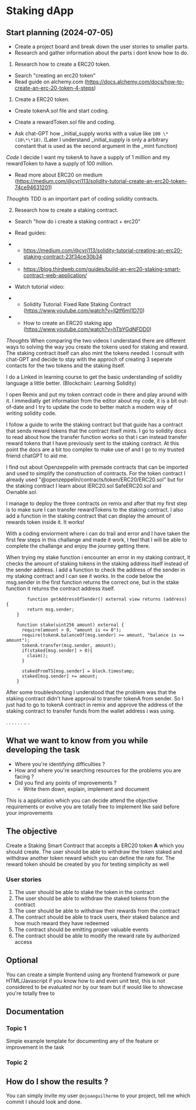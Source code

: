 # Staking dApp

## Start planning (2024-07-05)

- Create a project board and break down the user stories to smaller parts.
- Research and gather information about the parts i dont know how to do.

1. Research how to create a ERC20 token.

- Search "creating an erc20 token"
- Read guide on alchemy.com (https://docs.alchemy.com/docs/how-to-create-an-erc-20-token-4-steps)

1. Create a ERC20 token.

- Create tokenA.sol file and start coding.
- Create a rewardToken.sol file and coding.

- Ask chat-GPT how \_initial_supply works with a value like `100 \* (10\*\*18)`. (Later I understand \_initial_supply is only a arbitrary constant that is used as the second argument in the \_mint function)

_Code_ I decide I want my tokenA to have a supply of 1 million and my rewardToken to have a supply of 100 million.

- Read more about ERC20 on medium (https://medium.com/@cyri113/solidity-tutorial-create-an-erc20-token-74ce94631201)

_Thoughts_ TDD is an important part of coding solidity contracts.

2. Research how to create a staking contract.

- Search "how do i create a staking contract + erc20"
- Read guides:
- - https://medium.com/@cyri113/solidity-tutorial-creating-an-erc20-staking-contract-23f34ce30b34
- - https://blog.thirdweb.com/guides/build-an-erc20-staking-smart-contract-web-application/

- Watch tutorial video:
- - Solidity Tutorial: Fixed Rate Staking Contract (https://www.youtube.com/watch?v=lQtf6mI1D70)
- - How to create an ERC20 staking app (https://www.youtube.com/watch?v=hTbYGdNFDD0)

_Thoughts_ When comparing the two videos I understand there are different ways to solving the way you create the tokens used for staking and reward. The staking contract itself can also mint the tokens needed. I consult with chat-GPT and decide to stay with the approch of creating 3 seperate contacts for the two tokens and the staking itself.

I do a Linked in learning course to get the basic understanding of solidity language a little better. (Blockchain: Learning Solidity)

I open Remix and put my token contract code in there and play around with it. I immediatly get information from the editor about my code, it is a bit out-of-date and I try to update the code to better match a modern way of writing solidity code.

I follow a guide to write the staking contract but that guide has a contract that sends reward tokens that the contract itself mints. I go to solidity docs to read about how the transfer function works so that i can instead transfer reward tokens that I have previously sent to the staking contract. At this point the docs are a bit too complex to make use of and I go to my trusted friend chatGPT to aid me.

I find out about Openzeppelin with premade contracts that can be imported and used to simplify the construction of contracts. For the token contract I already used "@openzeppelin/contracts/token/ERC20/ERC20.sol" but for the staking contract I learn about IERC20.sol SafeERC20.sol and Ownable.sol.

I manage to deploy the three contracts on remix and after that my first step is to make sure I can transfer rewardTokens to the staking contract. I also add a function in the staking contract that can display the amount of rewards token inside it. It works!

With a coding enviorment where i can do trail and error and I have taken the first few steps in this challange and made it work, I feel that I will be able to complete the challange and enjoy the journey getting there.

When trying my stake function i encounter an error in my staking contract, it checks the amount of staking tokens in the staking address itself instead of the sender address. I add a function to check the address of the sender in my staking contract and I can see it works. In the code below the msg.sender in the first function returns the correct one, but in the stake function it returns the contract address itself.

```
        function getAddressOfSender() external view returns (address) {
        return msg.sender;
    }

    function stake(uint256 amount) external {
      require(amount > 0, "amount is <= 0");
      require(tokenA.balanceOf(msg.sender) >= amount, "balance is <= amount");
      tokenA.transfer(msg.sender, amount);
      if(staked[msg.sender] > 0){
        claim();
      }

      stakedFromTS[msg.sender] = block.timestamp;
      staked[msg.sender] += amount;
    }

```

After some troubleshooting I understood that the problem was that the staking contract didn't have approval to transfer tokenA from sender. So I just had to go to tokenA contract in remix and approve the address of the staking contract to transfer funds from the wallet address i was using.

.
.
.
.
.
.
..
.

## What we want to know from you while developing the task

- Where you're identifying difficulties ?
- How and where you're searching resources for the problems you are facing ?
- Did you find any points of improvements ?
  - Write them down, explain, implement and document

This is a application which you can decide attend the objective requirements or evolve you are totally free to implement like said before your improvements

## The objective

Create a Staking Smart Contract that accepts a ERC20 token **A** which you should create. The user should be able to withdraw the token staked and withdraw another token reward which you can define the rate for. The reward token should be created by you for testing simplicity as well

### User stories

1. The user should be able to stake the token in the contract
2. The user should be able to withdraw the staked tokens from the contract
3. The user should be able to withdraw their rewards from the contract
4. The contract should be able to track users, their staked balance and how much reward they have redeemed
5. The contract should be emitting proper valuable events
6. The contract should be able to modify the reward rate by authorized access

## Optional

You can create a simple frontend using any frontend framework or pure HTML/Javascript if you know how to and even unit test, this is not considered to be evaluated nor by our team but if would like to showcase you're totally free to

## Documentation

### Topic 1

Simple example template for documenting any of the feature or improvement in the task

### Topic 2

## How do I show the results ?

You can simply invite my user `@ojoaoguilherme` to your project, tell me which commit I should look and done.
